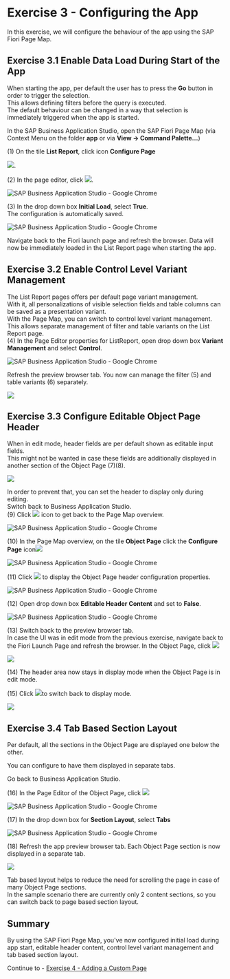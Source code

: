 # Exercise 3 - Configuring the App

In this exercise, we will configure the behaviour of the app using the SAP Fiori Page Map.

## Exercise 3.1 Enable Data Load During Start of the App

When starting the app, per default the user has to press the
**Go** button in order to trigger the selection.\
This allows defining filters before the query is executed.\
The default behaviour can be changed in a way that selection is immediately
triggered when the app is started.

In the SAP Business Application Studio, open the SAP Fiori Page Map (via Context Menu on the folder **app** or via **View -> Command Palette...**)

(1) On the tile **List Report**, click icon **Configure
Page**

![](./images/image1.png).

(2) In the page editor, click
![](./images/image4.png).

![SAP Business Application Studio - Google
Chrome](./images/image3.png)

(3) In the drop down box **Initial Load**, select
**True**.\
The configuration is automatically saved.

![SAP Business Application Studio - Google
Chrome](./images/image5.png)

Navigate back to the Fiori launch
page and refresh the browser.
Data will now be immediately loaded in the List Report page when starting the app.

## Exercise 3.2 Enable Control Level Variant Management

The List Report pages offers per default page variant management.\
With it, all personalizations of visible selection fields and table columns can be
saved as a presentation variant.\
With the Page Map, you can switch to control level variant management.
This allows separate management of filter and table variants on the List Report page.\
(4) In the Page Editor properties for ListReport, open drop down box **Variant Management** and select **Control**.

![SAP Business Application Studio - Google
Chrome](./images/image7.png)

Refresh the preview browser tab. You now can manage the filter (5) and table variants (6) separately.

![](./images/image9.png)

## Exercise 3.3 Configure Editable Object Page Header

When in edit mode, header fields are per default shown as editable
input fields.\
This might not be wanted in case these fields are additionally displayed in another section of the Object Page (7)(8).

![](./images/image10.png)

In order to prevent that, you can set the header to display only during editing.\
Switch back to Business Application Studio.\
(9) Click ![](./images/image12.png) icon to get back to the Page Map overview.

![SAP Business Application Studio - Google
Chrome](./images/image11.png)

(10) In the Page Map overview, on the tile **Object Page** click the **Configure
Page** icon![](./images/image14.png)

![SAP Business Application Studio - Google
Chrome](./images/image13.png)

(11) Click ![](./images/image16.png) to display the Object Page header configuration properties.

![SAP Business Application Studio - Google
Chrome](./images/image15.png)

(12) Open drop down box **Editable Header Content** and
set to **False**.

![SAP Business Application Studio - Google
Chrome](./images/image17.png)

(13) Switch back to the preview browser tab.\
In case the UI was in edit mode from the previous exercise, navigate back to the Fiori Launch Page and refresh the browser.
In the Object Page, click ![](./images/image20.png)

![](./images/image19.png)

(14) The header area now stays in display mode when the Object Page is in edit mode.

(15) Click ![](./images/image22.png)to switch back to display mode.

![](./images/image21.png)

## Exercise 3.4 Tab Based Section Layout

Per default, all the sections in the Object Page are displayed one
below the other.

You can configure to have them displayed in separate tabs.

Go back to Business Application Studio.

(16) In the Page Editor of the Object Page, click
![](./images/image24.png)

![SAP Business Application Studio - Google
Chrome](./images/image23.png)

(17) In the drop down box for **Section Layout**, select **Tabs**

![SAP Business Application Studio - Google
Chrome](./images/image25.png)

(18) Refresh the app preview browser tab. Each Object Page section is
now displayed in a separate tab.

![](./images/image27.png)

Tab based layout helps to reduce the need for scrolling the page in case of many Object Page sections.\
In the sample scenario there are currently only 2 content sections, so you can switch back to page based section layout.

## Summary

By using the SAP Fiori Page Map, you've now configured initial load during app start, editable header content, control level variant management and tab based section layout.

Continue to - [Exercise 4 - Adding a Custom Page](../ex4/README.md)
